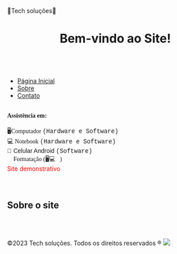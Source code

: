 <head>🚀Tech soluções🚀 <head>
    
</head> <body>
    <header>
     <h1>Bem-vindo ao Site!</h1>
    </header> <nav>
        <ul>   
            <br  >
<li><a href="#">Página
            Inicial</a></li> <li><a
            href="#">Sobre</a></li> <li><a
            href="#">Contato</a></li>
        </ul> </nav> <main>
        <section> 
            <br  >
            <font face="Times new roman"><strong>Assistência em:  </strong> </font> <br />
            <br />
            <font face="Times new roman"> 🖥️Computador <font face="Courier">(Hardware e Software) </font> </font> <br />    
            <font face="Times new roman"> 💻 Notebook <font face="Courier">(Hardware e Software) </font> </font> <br />    
       <font face="Arial">📱 Celular Android <font face="Courier">(Software) </font> </font> <br /> 
  <font face="Times new roman">💽 Formatação (🖥️💻📱)</font> <br />    
            <font color="#FF0000">Site demonstrativo</font>
 <footer>
<br>
     <br>
<h2> <font>Sobre o site </font> </h2>
       <br  />
       <br  />
<p>&copy;2023 Tech soluções. Todos
    os direitos reservados ®    <img src="/data/data/com.termux/files/home/cison/SEGURANCA.PNG " />     </p>   </footer>
